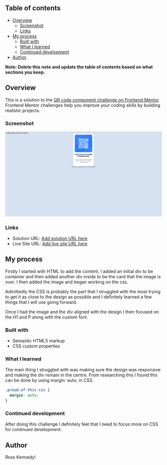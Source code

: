 ## Table of contents

- [Overview](#overview)
  - [Screenshot](#screenshot)
  - [Links](#links)
- [My process](#my-process)
  - [Built with](#built-with)
  - [What I learned](#what-i-learned)
  - [Continued development](#continued-development)
- [Author](#author)

**Note: Delete this note and update the table of contents based on what sections you keep.**

## Overview

This is a solution to the [QR code component challenge on Frontend Mentor](https://www.frontendmentor.io/challenges/qr-code-component-iux_sIO_H). Frontend Mentor challenges help you improve your coding skills by building realistic projects. 

### Screenshot

![](./QRComponent.png)

### Links

- Solution URL: [Add solution URL here](https://your-solution-url.com)
- Live Site URL: [Add live site URL here](https://your-live-site-url.com)

## My process
Firstly I started with HTML to add the content. I added an initial div to be container and then added another div inside to be the card that the image is over. I then added the image and began working on the css.

Admittedly the CSS is probably the part that I struggled with the most trying to get it as close to the design as possible and I definitely learned a few things that I will use going forward.

Once I had the image and the div aligned with the design I then focused on the H1 and P along with the custom font.

### Built with

- Semantic HTML5 markup
- CSS custom properties

### What I learned

The main thing I struggled with was making sure the design was responsive and making the div remain in the centre. From researching this I found this can be done by using margin: auto; in CSS.
```css
.proud-of-this-css {
  margin: auto;
}
```

### Continued development

After doing this challenge I definitely feel that I need to focus more on CSS for continued development.

## Author

Ross Kennedy!
